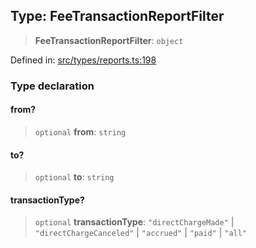 
## Type: FeeTransactionReportFilter

> **FeeTransactionReportFilter**: `object`

Defined in: [src/types/reports.ts:198](https://github.com/centrifuge/sdk/blob/216f00e20dd3a7bd46cbc9a07a2fa1e84423cd4f/src/types/reports.ts#L198)

### Type declaration

#### from?

> `optional` **from**: `string`

#### to?

> `optional` **to**: `string`

#### transactionType?

> `optional` **transactionType**: `"directChargeMade"` \| `"directChargeCanceled"` \| `"accrued"` \| `"paid"` \| `"all"`
